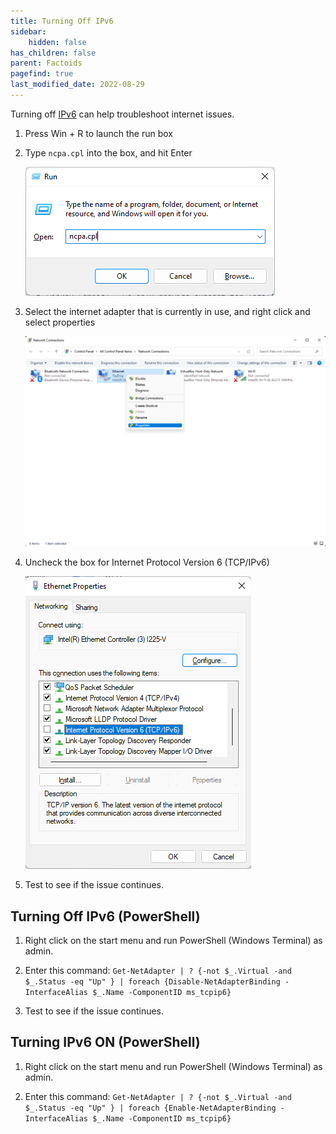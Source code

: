 ```yaml
---
title: Turning Off IPv6
sidebar:
    hidden: false
has_children: false
parent: Factoids
pagefind: true
last_modified_date: 2022-08-29
---
```



Turning off [IPv6](/learning/terms#ipv6-address) can help troubleshoot internet issues.

1. Press Win + R to launch the run box

2. Type `ncpa.cpl` into the box, and hit Enter

    ![ncpa.png](../../../assets/factoids/runNCPA.webp)

3. Select the internet adapter that is currently in use, and right click and select properties

    ![InternetAdapter.png](../../../assets/factoids/internetAdapter.webp)

4. Uncheck the box for Internet Protocol Version 6 (TCP/IPv6)

    ![internetProperties.png](../../../assets/factoids/internetProperties.webp)
 
5. Test to see if the issue continues. 

## Turning Off IPv6 (PowerShell)

1. Right click on the start menu and run PowerShell (Windows Terminal) as admin.

2. Enter this command: `Get-NetAdapter | ? {-not $_.Virtual -and $_.Status -eq "Up" } | foreach {Disable-NetAdapterBinding -InterfaceAlias $_.Name -ComponentID ms_tcpip6}`

3. Test to see if the issue continues.

## Turning IPv6 ON (PowerShell)

1. Right click on the start menu and run PowerShell (Windows Terminal) as admin.

2. Enter this command: `Get-NetAdapter | ? {-not $_.Virtual -and $_.Status -eq "Up" } | foreach {Enable-NetAdapterBinding -InterfaceAlias $_.Name -ComponentID ms_tcpip6}`

